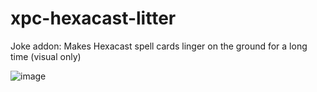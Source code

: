 # xpc-hexacast-litter
Joke addon: Makes Hexacast spell cards linger on the ground for a long time (visual only)

![image](https://user-images.githubusercontent.com/105614278/216881261-48c5ab13-1a40-4adc-96a5-50340319aa63.png)

